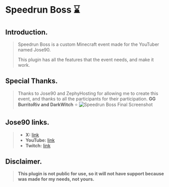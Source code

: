 # Speedrun Boss ⌛
## Introduction.
>Speedrun Boss is a custom Minecraft event made for the YouTuber named Jose90.  
> 
>This plugin has all the features that the event needs, and make it work.  
## Special Thanks.
>Thanks to Jose90 and ZephyHosting for allowing me to create this event, and thanks to all the participants for their participation.
>**GG BurritoRiv and DarkWitch** ⭐
>![Speedrun Boss Final Screenshot](https://i.imgur.com/4yFMNGh.png)

## Jose90 links.
>- **X:** [link](https://x.com/jose90YT)
>- **YouTube:** [link](https://www.youtube.com/@jose90)
>- **Twitch:** [link](https://www.twitch.tv/jose90yt)

## Disclaimer.
>**This plugin is not public for use, so it will not have support because was made for my needs, not yours.**
